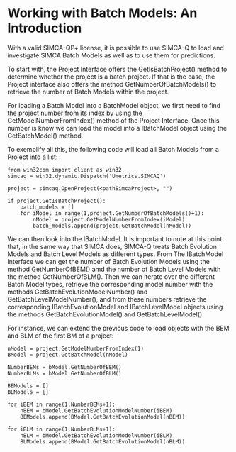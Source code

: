 # Working with Batch Models: An Introduction

With a valid SIMCA-QP+ license, it is possible to use SIMCA-Q to load and investigate SIMCA Batch Models as well as to use them for predictions.

To start with, the Project Interface offers the GetIsBatchProject() method to determine whether the project is a batch project. If that is the case, the Project interface also offers the method GetNumberOfBatchModels() to retrieve the number of Batch Models within the project.

For loading a Batch Model into a BatchModel object, we first need to find the project number from its index by using the GetModelNumberFromIndex() method of the Project Interface. Once this number is know we can load the model into a IBatchModel object using the GetBatchModel() method.

To exemplify all this, the following code will load all Batch Models from a Project into a list:
```
from win32com import client as win32
simcaq = win32.dynamic.Dispatch('Umetrics.SIMCAQ')

project = simcaq.OpenProject(<pathSimcaProject>, "")

if project.GetIsBatchProject():
    batch_models = []
    for iModel in range(1,project.GetNumberOfBatchModels()+1):
        nModel = project.GetModelNumberFromIndex(iModel)
        batch_models.append(project.GetBatchModel(nModel))
```

We can then look into the IBatchModel. It is important to note at this point that, in the same way that SIMCA does, SIMCA-Q treats Batch Evolution Models and Batch Level Models as different types. 
From The IBatchModel interface we can get the number of Batch Evolution Models using the method GetNumberOfBEM() amd the number of Batch Level Models with the method GetNumberOfBLM().
Then we can iterate over the different Batch Model types, retrieve the corresponding model number with the methods GetBatchEvolutionModelNumber() and GetBatchLevelModelNumber(),
and from these numbers retrieve the corresponding IBatchEvolutionModel and IBatchLevelModel objects using the methods GetBatchEvolutionModel() and GetBatchLevelModel().

For instance, we can extend the previous code to load objects with the BEM and BLM of the first BM of a project:
```
nModel = project.GetModelNumberFromIndex(1)
BModel = project.GetBatchModel(nModel)

NumberBEMs = bModel.GetNumberOfBEM()
NumberBLMs = bModel.GetNumberOfBLM()

BEModels = []
BLModels = []

for iBEM in range(1,NumberBEMs+1):
    nBEM = bModel.GetBatchEvolutionModelNumber(iBEM)
    BEModels.append(BModel.GetBatchEvolutionModel(nBEM))

for iBLM in range(1,NumberBLMs+1):
    nBLM = bModel.GetBatchEvolutionModelNumber(iBLM)
    BLModels.append(BModel.GetBatchEvolutionModel(nBLM))
```